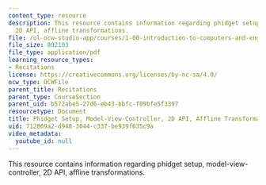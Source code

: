 ```yaml
---
content_type: resource
description: This resource contains information regarding phidget setup, model-view-controller,
  2D API, affline transformations.
file: /ol-ocw-studio-app/courses/1-00-introduction-to-computers-and-engineering-problem-solving-spring-2012/712869a2d9483044c337be939f635c9a_MIT1_00S12_REC_8.pdf
file_size: 892103
file_type: application/pdf
learning_resource_types:
- Recitations
license: https://creativecommons.org/licenses/by-nc-sa/4.0/
ocw_type: OCWFile
parent_title: Recitations
parent_type: CourseSection
parent_uid: b572abe5-27d6-eb43-bbfc-f09bfe5f3397
resourcetype: Document
title: Phidget Setup, Model-View-Controller, 2D API, Affline Transformations
uid: 712869a2-d948-3044-c337-be939f635c9a
video_metadata:
  youtube_id: null
---
```

This resource contains information regarding phidget setup, model-view-controller, 2D API, affline transformations.